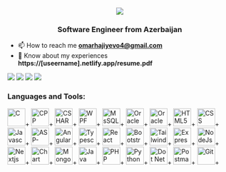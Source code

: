 <h1 align="center">
    <img src="https://readme-typing-svg.herokuapp.com/?font=Righteous&size=35&center=true&vCenter=true&width=500&height=70&duration=4000&lines=Hi+Everyone!+👋;+I'm+Omar+Hajiyev!+😎;" />
</h1>
<h3 align="center">Software Engineer from Azerbaijan</h3>

- 📫 How to reach me **omarhajiyevo4@gmail.com**
- 📄 Know about my experiences **https://[useername].netlify.app/resume.pdf**

<div> 
    <a href="https://www.linkedin.com/in/omar-hajiyev-o4/" target="_blank"><img
            src="https://img.shields.io/badge/LinkedIn-0077B5?style=for-the-badge&logo=linkedin&logoColor=white"
            target="_blank"></a>
    <a href="https://github.com/omar-hajiyev-o4" target="_blank"><img
            src="https://img.shields.io/badge/GitHub-100000?style=for-the-badge&logo=github&logoColor=white"
            target="_blank"></a>
    <a href="https://www.instagram.com/omarhajiyev.o4/" target="_blank"><img
            src="https://img.shields.io/badge/Instagram-E4405F?style=for-the-badge&logo=instagram&logoColor=white"
            target="_blank"></a>
    <a href="mailto:omarhajiyevo4@gmail.com"><img
            src="https://img.shields.io/badge/-Gmail-%23333?style=for-the-badge&logo=gmail&logoColor=white"
            target="_blank"></a>
</div>

<h3 align="left">Languages and Tools:</h3>
<p align="left">
    <img src="" alt="C" width="40" height="40"/>+
    <img src="" alt="CPP" width="40" height="40"/>+
    <img src="" alt="CSHARP" width="40" height="40"/>+
    <img src="" alt="WPF" width="40" height="40"/>+
    <img src="" alt="MsSQL" width="40" height="40"/>+
    <img src="" alt="Oracle SQL" width="40" height="40"/>+
    <img src="" alt="Oracle APEX" width="40" height="40"/>+
    <img src="" alt="HTML5" width="40" height="40"/>+
    <img src="" alt="CSS" width="40" height="40"/>+
    <img src="" alt="Javascript" width="40" height="40"/>+
    <img src="" alt="ASP-NET" width="40" height="40"/>+
    <img src="" alt="Angular" width="40" height="40"/>+
    <img src="" alt="Typescript" width="40" height="40"/>+
    <img src="" alt="React" width="40" height="40"/>+
    <img src="" alt="Bootstrap" width="40" height="40"/>+
    <img src="" alt="Tailwindcss" width="40" height="40"/>+
    <img src="" alt="ExpressJS" width="40" height="40"/>+
    <img src="" alt="NodeJs" width="40" height="40"/>+
    <img src="" alt="Nextjs" width="40" height="40"/>+
    <img src="" alt="Chart Js" width="40" height="40"/>+
    <img src="" alt="Mongodb" width="40" height="40"/>+
    <img src="" alt="Java" width="40" height="40"/>+
    <img src="" alt="PHP" width="40" height="40"/>+
    <img src="" alt="Python" width="40" height="40"/>+
    <img src="" alt="Dot Net" width="40" height="40"/>+
    <img src="" alt="Postman" width="40" height="40"/>+
    <img src="" alt="Git" width="40" height="40"/>+
</p>

